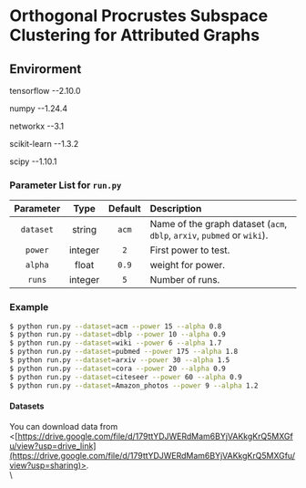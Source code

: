 # Orthogonal Procrustes Subspace Clustering for Attributed Graphs

## Envirorment

tensorflow --2.10.0

numpy --1.24.4

networkx --3.1

scikit-learn --1.3.2

scipy --1.10.1

### Parameter List for `run.py`

| Parameter |   Type  | Default | Description                                                             |
| :-------: | :-----: | :-----: | :---------------------------------------------------------------------- |
| `dataset` |  string |  `acm`  | Name of the graph dataset (`acm`, `dblp`, `arxiv`, `pubmed` or `wiki`). |
|  `power`  | integer |   `2`   | First power to test.                                                    |
|  `alpha`  |  float  |  `0.9`  | weight for power.                                                       |
|   `runs`  | integer |   `5`   | Number of runs.                                                         |

### Example

```bash
$ python run.py --dataset=acm --power 15 --alpha 0.8 
$ python run.py --dataset=dblp --power 10 --alpha 0.9
$ python run.py --dataset=wiki --power 6 --alpha 1.7
$ python run.py --dataset=pubmed --power 175 --alpha 1.8
$ python run.py --dataset=arxiv --power 30 --alpha 1.5
$ python run.py --dataset=cora --power 20 --alpha 0.9
$ python run.py --dataset=citeseer --power 60 --alpha 0.9
$ python run.py --dataset=Amazon_photos --power 9 --alpha 1.2
```

#### Datasets

&#x20;You can download data from <[https://drive.google.com/file/d/179ttYDJWERdMam6BYjVAKkgKrQ5MXGfu/view?usp=drive_link](https://drive.google.com/file/d/179ttYDJWERdMam6BYjVAKkgKrQ5MXGfu/view?usp=sharing)>.
\
\\
